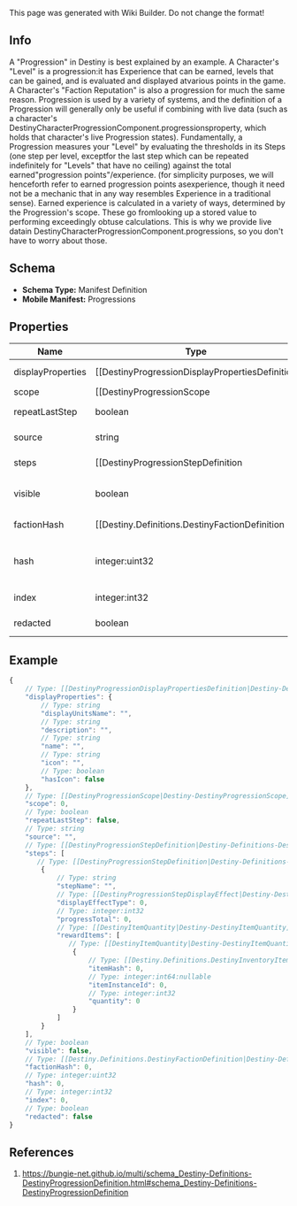 <span class="wiki-builder">This page was generated with Wiki Builder. Do not change the format!</span>

## Info
A &quot;Progression&quot; in Destiny is best explained by an example. A Character's &quot;Level&quot; is a progression:it has Experience that can be earned, levels that can be gained, and is evaluated and displayed atvarious points in the game.  A Character's &quot;Faction Reputation&quot; is also a progression for much the same reason. Progression is used by a variety of systems, and the definition of a Progression will generally only be useful if combining with live data (such as a character's DestinyCharacterProgressionComponent.progressionsproperty, which holds that character's live Progression states). Fundamentally, a Progression measures your &quot;Level&quot; by evaluating the thresholds in its Steps (one step per level, exceptfor the last step which can be repeated indefinitely for &quot;Levels&quot; that have no ceiling) against the total earned&quot;progression points&quot;/experience. (for simplicity purposes, we will henceforth refer to earned progression points asexperience, though it need not be a mechanic that in any way resembles Experience in a traditional sense). Earned experience is calculated in a variety of ways, determined by the Progression's scope.  These go fromlooking up a stored value to performing exceedingly obtuse calculations.  This is why we provide live datain DestinyCharacterProgressionComponent.progressions, so you don't have to worry about those.

## Schema
* **Schema Type:** Manifest Definition
* **Mobile Manifest:** Progressions

## Properties
Name | Type | Description
---- | ---- | -----------
displayProperties | [[DestinyProgressionDisplayPropertiesDefinition|Destiny-Definitions-DestinyProgressionDisplayPropertiesDefinition]]:Definition | 
scope | [[DestinyProgressionScope|Destiny-DestinyProgressionScope]]:Enum | The &quot;Scope&quot; of the progression indicates the source of the progression's live data. See the DestinyProgressionScope enum for more info: but essentially, a Progression can either bebacked by a stored value, or it can be a calculated derivative of other values.
repeatLastStep | boolean | If this is True, then the progression doesn't have a maximum level.
source | string | If there's a description of how to earn this progression in the local config, this willbe that localized description.
steps | [[DestinyProgressionStepDefinition|Destiny-Definitions-DestinyProgressionStepDefinition]]:Definition[] | Progressions are divided into Steps, which roughly equate to &quot;Levels&quot; in the traditionalsense of a Progression.  Notably, the last step can be repeated indefinitely if repeatLastStepis true, meaning that the calculation for your level is not as simple as comparing your currentprogress to the max progress of the steps. These and more calculations are done for you ifyou grab live character progression data, such as in the DestinyCharacterProgressionComponent.
visible | boolean | If true, the Progression is something worth showing to users. If false, BNet isn't going to show it.  But that doesn't mean you can't.  We're all friends here.
factionHash | [[Destiny.Definitions.DestinyFactionDefinition|Destiny-Definitions-DestinyFactionDefinition]]:integer:uint32:nullable | If the value exists, this is the hash identifier for the Faction that owns this Progression. This is purely for convenience, if you're looking at a progression and want to know if and whoit's related to in terms of Faction Reputation.
hash | integer:uint32 | The unique identifier for this entity.  Guaranteed to be unique for the type of entity, but not globally. When entities refer to each other in Destiny content, it is this hash that they are referring to.
index | integer:int32 | The index of the entity as it was found in the investment tables.
redacted | boolean | If this is true, then there is an entity with this identifier/type combination, but BNet isnot yet allowed to show it.  Sorry!

## Example
```javascript
{
    // Type: [[DestinyProgressionDisplayPropertiesDefinition|Destiny-Definitions-DestinyProgressionDisplayPropertiesDefinition]]:Definition
    "displayProperties": {
        // Type: string
        "displayUnitsName": "",
        // Type: string
        "description": "",
        // Type: string
        "name": "",
        // Type: string
        "icon": "",
        // Type: boolean
        "hasIcon": false
    },
    // Type: [[DestinyProgressionScope|Destiny-DestinyProgressionScope]]:Enum
    "scope": 0,
    // Type: boolean
    "repeatLastStep": false,
    // Type: string
    "source": "",
    // Type: [[DestinyProgressionStepDefinition|Destiny-Definitions-DestinyProgressionStepDefinition]]:Definition[]
    "steps": [
       // Type: [[DestinyProgressionStepDefinition|Destiny-Definitions-DestinyProgressionStepDefinition]]:Definition
        {
            // Type: string
            "stepName": "",
            // Type: [[DestinyProgressionStepDisplayEffect|Destiny-DestinyProgressionStepDisplayEffect]]:Enum
            "displayEffectType": 0,
            // Type: integer:int32
            "progressTotal": 0,
            // Type: [[DestinyItemQuantity|Destiny-DestinyItemQuantity]][]
            "rewardItems": [
               // Type: [[DestinyItemQuantity|Destiny-DestinyItemQuantity]]
                {
                    // Type: [[Destiny.Definitions.DestinyInventoryItemDefinition|Destiny-Definitions-DestinyInventoryItemDefinition]]:integer:uint32
                    "itemHash": 0,
                    // Type: integer:int64:nullable
                    "itemInstanceId": 0,
                    // Type: integer:int32
                    "quantity": 0
                }
            ]
        }
    ],
    // Type: boolean
    "visible": false,
    // Type: [[Destiny.Definitions.DestinyFactionDefinition|Destiny-Definitions-DestinyFactionDefinition]]:integer:uint32:nullable
    "factionHash": 0,
    // Type: integer:uint32
    "hash": 0,
    // Type: integer:int32
    "index": 0,
    // Type: boolean
    "redacted": false
}

```

## References
1. https://bungie-net.github.io/multi/schema_Destiny-Definitions-DestinyProgressionDefinition.html#schema_Destiny-Definitions-DestinyProgressionDefinition
